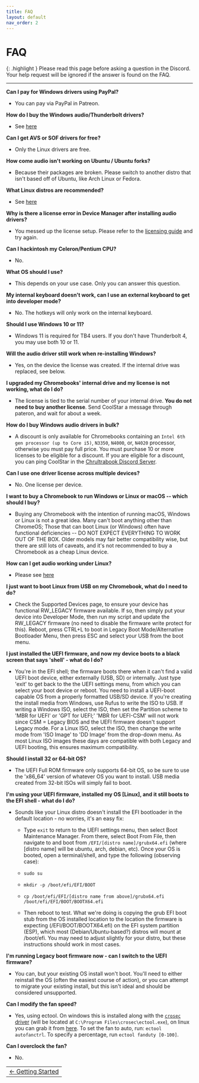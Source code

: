 ```yaml
---
title: FAQ
layout: default
nav_order: 2
---
```


# FAQ

{: .highlight }
Please read this page before asking a question in the Discord. Your help request will be ignored if the answer is found on the FAQ.

-----

**Can I pay for Windows drivers using PayPal?**
* You can pay via PayPal in Patreon.

**How do I buy the Windows audio/Thunderbolt drivers?**
* See [here](https://chrultrabook.github.io/docs/docs/csdriver.html)

**Can I get AVS or SOF drivers for free?**
* Only the Linux drivers are free.
 
**How come audio isn't working on Ubuntu / Ubuntu forks?**
* Because their packages are broken. Please switch to another distro that isn't based off of Ubuntu, like Arch Linux or Fedora.

**What Linux distros are recommended?**
* See [here](https://chrultrabook.github.io/docs/docs/installing-linux.html)

**Why is there a license error in Device Manager after installing audio drivers?**
* You messed up the license setup. Please refer to the [licensing guide](https://chrultrabook.github.io/docs/docs/signedlicense.html) and try again.

**Can I hackintosh my Celeron/Pentium CPU?**
* No.

**What OS should I use?**
* This depends on your use case. Only you can answer this question.

**My internal keyboard doesn't work, can I use an external keyboard to get into developer mode?**
* No. The hotkeys will only work on the internal keyboard.

**Should I use Windows 10 or 11?**
* Windows 11 is required for TB4 users. If you don't have Thunderbolt 4, you may use both 10 or 11.

**Will the audio driver still work when re-installing Windows?**
* Yes, on the device the license was created. If the internal drive was replaced, see below.

**I upgraded my Chromebooks' internal drive and my license is not working, what do I do?**
* The license is tied to the serial number of your internal drive. **You do not need to buy another license**. Send CoolStar a message through pateron, and wait for about a week.

**How do I buy Windows audio drivers in bulk?**
* A discount is only available for Chromebooks containing an `Intel 6th gen processor (up to Core i5)`, `N3350`, `N4000`, or, `N4020` processor, otherwise you must pay full price. You must purchase 10 or more licenses to be eligible for a discount. If you are eligible for a discount, you can ping CoolStar in the [Chrultrabook Discord Server](https://discord.com/invite/ranFKmUeXc).

**Can I use one driver license across multiple devices?**
* No. One license per device.

**I want to buy a Chromebook to run Windows or Linux or macOS -- which should I buy?**
* Buying any Chromebook with the intention of running macOS, Windows or Linux is not a great idea. Many can't boot anything other than ChromeOS; Those that can boot Linux (or Windows) often have functional deficiencies -- DO NOT EXPECT EVERYTHING TO WORK OUT OF THE BOX. Older models may fair better compatibility wise, but there are still lots of caveats, and it's not recommended to buy a Chromebook as a cheap Linux device.

**How can I get audio working under Linux?**
* Please see [here](https://github.com/WeirdTreeThing/chromebook-linux-audio)

**I just want to boot Linux from USB on my Chromebook, what do I need to do?**
* Check the Supported Devices page, to ensure your device has functional RW_LEGACY firmware available. If so, then simply put your device into Developer Mode, then run my script and update the RW_LEGACY firmware (no need to disable the firmware write protect for this). Reboot, press CTRL+L to boot in Legacy Boot Mode/Alternative Bootloader Menu, then press ESC and select your USB from the boot menu.

**I just installed the UEFI firmware, and now my device boots to a black screen that says 'shell' - what do I do?**
* You're in the EFI shell; the firmware boots there when it can't find a valid UEFI boot device, either externally (USB, SD) or internally. Just type 'exit' to get back to the the UEFI settings menu, from which you can select your boot device or reboot. You need to install a UEFI-boot capable OS from a properly formatted USB/SD device. If you're creating the install media from Windows, use Rufus to write the ISO to USB. If writing a Windows ISO, select the ISO, then set the Partition scheme to 'MBR for UEFI' or 'GPT for UEFI;' 'MBR for UEFI-CSM' will not work since CSM = Legacy BIOS and the UEFI firmware doesn't support Legacy mode. For a Linux ISO, select the ISO, then change the write mode from 'ISO Image' to 'DD Image' from the drop-down menu. As most Linux ISO images these days are compatible with both Legacy and UEFI booting, this ensures maximum compatibility.

**Should I install 32 or 64-bit OS?**
* The UEFI Full ROM firmware only supports 64-bit OS, so be sure to use the 'x86_64' version of whatever OS you want to install. USB media created from 32-bit ISOs will simply fail to boot.

**I'm using your UEFI firmware, installed my OS [Linux], and it still boots to the EFI shell - what do I do?**
* Sounds like your Linux distro doesn't install the EFI bootloader in the default location - no worries, it's an easy fix:
  * Type `exit` to return to the UEFI settings menu, then select Boot Maintenance Manager. From there, select Boot From File, then navigate to and boot from `/EFI/[distro name]/grubx64.efi` (where [distro name] will be ubuntu, arch, debian, etc). Once your OS is booted, open a terminal/shell, and type the following (observing case):

   * `sudo su`
   * `mkdir -p /boot/efi/EFI/BOOT`
   * `cp /boot/efi/EFI/[distro name from above]/grubx64.efi /boot/efi/EFI/BOOT/BOOTX64.efi`

   * Then reboot to test. What we're doing is copying the grub EFI boot stub from the OS installed location to the location the firmware is expecting (/EFI/BOOT/BOOTX64.efi) on the EFI system partition (ESP), which most (Debian/Ubuntu-based?) distros will mount at /boot/efi. You may need to adjust slightly for your distro, but these instructions should work in most cases.

**I'm running Legacy boot firmware now - can I switch to the UEFI firmware?**
* You can, but your existing OS install won't boot. You'll need to either reinstall the OS (often the easiest course of action), or you can attempt to migrate your existing install, but this isn't ideal and should be considered unsupported.

**Can I modify the fan speed?**
* Yes, using ectool. On windows this is installed along with the [`crosec` driver](https://github.com/coolstar/driverinstallers/raw/master/crosec/crosec.2.0.2-installer.exe) (will be located at `C:\Program Files\crosec\ectool.exe`), on linux you can grab it from [here](https://tree123.org/files/utils/ectool). To set the fan to auto, run: `ectool autofanctrl`. To specify a percentage, run `ectool fanduty [0-100]`.

**Can I overclock the fan?**
* No.


<table>
<tr>
<td class="navtable">
<a href="getting-started.html">← Getting Started</a> 
</td>
</tr>
</table>


